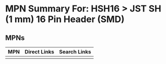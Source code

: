 



# MPN Summary For: HSH16 > JST SH (1 mm) 16 Pin Header (SMD)

## MPNs
  

|MPN|Direct Links|Search Links|
| :--- | :--- | :--- |
||||
